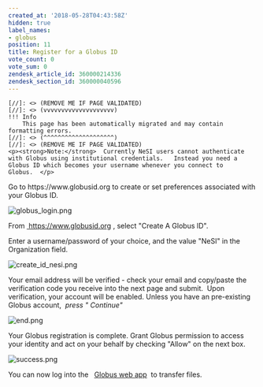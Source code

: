 ```yaml
---
created_at: '2018-05-28T04:43:58Z'
hidden: true
label_names:
- globus
position: 11
title: Register for a Globus ID
vote_count: 0
vote_sum: 0
zendesk_article_id: 360000214336
zendesk_section_id: 360000040596
---
```



    [//]: <> (REMOVE ME IF PAGE VALIDATED)
    [//]: <> (vvvvvvvvvvvvvvvvvvvv)
    !!! Info
        This page has been automatically migrated and may contain formatting errors.
    [//]: <> (^^^^^^^^^^^^^^^^^^^^)
    [//]: <> (REMOVE ME IF PAGE VALIDATED)
    <p><strong>Note:</strong>  Currently NeSI users cannot authenticate with Globus using institutional credentials.   Instead you need a Globus ID which becomes your username whenever you connect to Globus.  </p>
<p>Go to <a class="external-link" style="text-decoration: none;" href="https://www.globusid.org/" rel="nofollow"> https://www.globusid.org</a> to create or set preferences associated with your Globus ID.</p>
<div class="border"><img src="https://support.nesi.org.nz/hc/article_attachments/360000506896/globus_login.png" alt="globus_login.png"></div>
<p>From <a href="%C2%A0https://www.globusid.org" target="_blank" rel="noopener">  https://www.globusid.org</a> , <span class="wysiwyg-color-black"> select "Create A Globus ID".</span></p>
<p>Enter a username/password of your choice, and the value "NeSI" in the Organization field.</p>
<div class="border">
<img src="https://support.nesi.org.nz/hc/article_attachments/360000506916/create_id_nesi.png" alt="create_id_nesi.png"> </div>
<p>Your email address will be verified - check your email and copy/paste the verification code you receive into the next page and submit.  Upon verification, your account will be enabled. Unless you have an pre-existing Globus account, <em>  press "<span class="wysiwyg-color-blue wysiwyg-color-black"> Continue"</span> </em></p>
<div class="border"><img src="https://support.nesi.org.nz/hc/article_attachments/360000508135/end.png" alt="end.png"></div>
<p>Your Globus registration is complete. Grant Globus permission to access your identity and act on your behalf by checking "Allow" on the next box.</p>
<div class="border"><img src="https://support.nesi.org.nz/hc/article_attachments/360000508175/success.png" alt="success.png"></div>
<p>You can now log into the <a class="external-link" style="text-decoration: none;" href="https://www.globus.org/" rel="nofollow">  </a> <a class="external-link" href="https://www.globus.org/app/transfer" target="_blank" rel="nofollow noopener"> Globus web app</a>  to transfer files.</p>